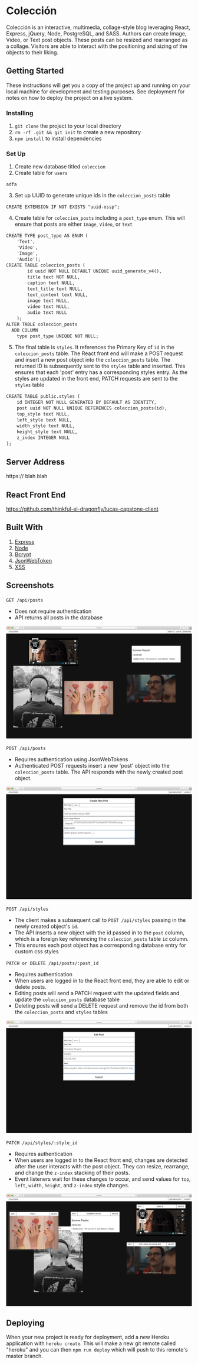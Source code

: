 # Colección

Colección is an interactive, multimedia, collage-style blog leveraging React, Express, jQuery, Node, PostgreSQL, and SASS. Authors can create Image, Video, or Text post objects. These posts can be resized and rearranged as a collage. Visitors are able to interact with the positioning and sizing of the objects to their liking.


## Getting Started

These instructions will get you a copy of the project up and running on your local machine for development and testing purposes. See deployment for notes on how to deploy the project on a live system.

### Installing

1. `git clone` the project to your local directory
2. `rm -rf .git && git init` to create a new repository
3. `npm install` to install dependencies

### Set Up

1. Create new database titled `coleccion`
2. Create table for `users`
```
adfa
```
3. Set up UUID to generate unique ids in the `coleccion_posts` table
```
CREATE EXTENSION IF NOT EXISTS "uuid-ossp";
```
4. Create table for `coleccion_posts` including a `post_type` enum. This will ensure that posts are either `Image`, `Video`, or `Text`
```
CREATE TYPE post_type AS ENUM (
	'Text',
	'Video',
	'Image',
	'Audio');
CREATE TABLE coleccion_posts (
		id uuid NOT NULL DEFAULT UNIQUE uuid_generate_v4(),
		title text NOT NULL,
		caption text NULL,
		text_title text NULL,
		text_content text NULL,
		image text NULL,
		video text NULL,
		audio text NULL
	);
ALTER TABLE coleccion_posts
  ADD COLUMN
    type post_type UNIQUE NOT NULL;
```
5. The final table is `styles`. It references the Primary Key of `id` in the `coleccion_posts` table. The React front end will make a POST request and insert a new post object into the `coleccion_posts` table. The returned ID is subsequently sent to the `styles` table and inserted. This ensures that each 'post' entry has a corresponding styles entry. As the styles are updated in the front end, PATCH requests are sent to the `styles` table
```
CREATE TABLE public.styles (
	id INTEGER NOT NULL GENERATED BY DEFAULT AS IDENTITY,
	post uuid NOT NULL UNIQUE REFERENCES coleccion_posts(id),
	top_style text NULL,
	left_style text NULL,
	width_style text NULL,
	height_style text NULL,
	z_index INTEGER NULL
);
```

## Server Address

https:// blah blah

## React Front End

https://github.com/thinkful-ei-dragonfly/lucas-capstone-client

## Built With

1. [Express](https://expressjs.com/)
2. [Node](https://nodejs.org/en/)
3. [Bcrypt](https://www.npmjs.com/package/bcryptjs)
4. [JsonWebToken](https://github.com/auth0/node-jsonwebtoken)
5. [XSS](https://www.npmjs.com/package/xss)


## Screenshots

`GET /api/posts`
* Does not require authentication
* API returns all posts in the database

![All Posts](./screenshots/get-home.png)

`POST /api/posts`
* Requires authentication using JsonWebTokens
* Authenticated POST requests insert a new 'post' object into the `coleccion_posts` table. The API responds with the newly created post object.


![Create Form](./screenshots/create.png)

`POST /api/styles`
* The client makes a subsequent call to `POST /api/styles` passing in the newly created object's `id`.
* The API inserts a new object with the id passed in to the `post` column, which is a foreign key referencing the `coleccion_posts` table `id` column.
 * This ensures each post object has a corresponding database entry for custom css styles

`PATCH or DELETE /api/posts/:post_id`
* Requires authentication
* When users are logged in to the React front end, they are able to edit or delete posts.
* Editing posts will send a PATCH request with the updated fields and update the `coleccion_posts` database table
* Deleting posts will send a DELETE request and remove the id from both the `coleccion_posts` and `styles` tables

![Edit Post](./screenshots/edit-post.png)

`PATCH /api/styles/:style_id`
* Requires authentication
* When users are logged in to the React front end, changes are detected after the user interacts with the post object. They can resize, rearrange, and change the `z-index` stacking of their posts.
* Event listeners wait for these changes to occur, and send values for `top`, `left`, `width`, `height`, and `z-index` style changes.

![Edit Re-Order](./screenshots/edit-reorder.png)



## Deploying

When your new project is ready for deployment, add a new Heroku application with `heroku create`. This will make a new git remote called "heroku" and you can then `npm run deploy` which will push to this remote's master branch.
